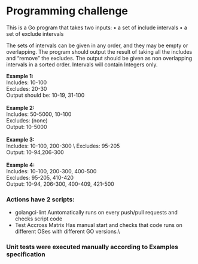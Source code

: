 # Programming challenge

This is a Go program that takes two inputs:
• a set of include intervals
• a set of exclude intervals

The sets of intervals can be given in any order, and they may be empty or overlapping.
The program should output the result of taking all the includes and “remove” the excludes.
The output should be given as non overlapping intervals in a sorted order.
Intervals will contain Integers only.

**Example 1:** \
Includes: 10-100 \
Excludes: 20-30 \
Output should be: 10-19, 31-100 \
\
**Example 2:** \
Includes: 50-5000, 10-100 \
Excludes: (none) \
Output: 10-5000 \
\
**Example 3:** \
Includes: 10-100, 200-300 \ 
Excludes: 95-205 \
Output: 10-94,206-300 \
\
**Example 4:** \
Includes: 10-100, 200-300, 400-500 \
Excludes: 95-205, 410-420 \
Output: 10-94, 206-300, 400-409, 421-500



### Actions have 2 scripts:
- golangci-lint
  Auntomatically runs on every push/pull requests and checks script code
- Test Accross Matrix
  Has manual start and checks that code runs on different OSes with different GO versions.\



### Unit tests were executed manually according to **Examples** specification
